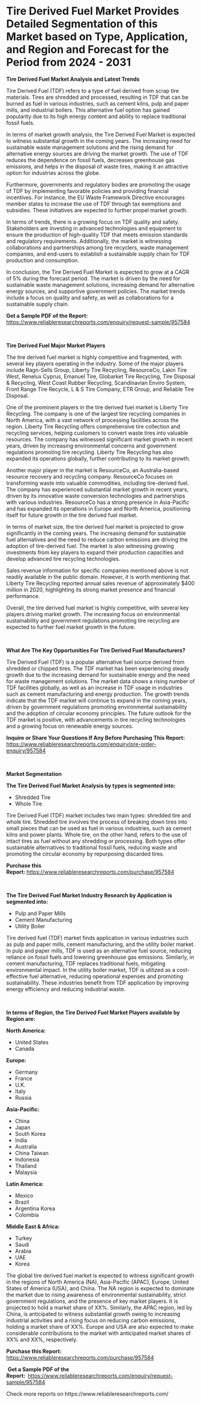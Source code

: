 <p><h1>Tire Derived Fuel Market Provides Detailed Segmentation of this Market based on Type, Application, and Region and Forecast for the Period from 2024 - 2031</h1></p><p><strong>Tire Derived Fuel Market Analysis and Latest Trends</strong></p>
<p><p>Tire Derived Fuel (TDF) refers to a type of fuel derived from scrap tire materials. Tires are shredded and processed, resulting in TDF that can be burned as fuel in various industries, such as cement kilns, pulp and paper mills, and industrial boilers. This alternative fuel option has gained popularity due to its high energy content and ability to replace traditional fossil fuels.</p><p>In terms of market growth analysis, the Tire Derived Fuel Market is expected to witness substantial growth in the coming years. The increasing need for sustainable waste management solutions and the rising demand for alternative energy sources are driving the market growth. The use of TDF reduces the dependence on fossil fuels, decreases greenhouse gas emissions, and helps in the disposal of waste tires, making it an attractive option for industries across the globe.</p><p>Furthermore, governments and regulatory bodies are promoting the usage of TDF by implementing favorable policies and providing financial incentives. For instance, the EU Waste Framework Directive encourages member states to increase the use of TDF through tax exemptions and subsidies. These initiatives are expected to further propel market growth.</p><p>In terms of trends, there is a growing focus on TDF quality and safety. Stakeholders are investing in advanced technologies and equipment to ensure the production of high-quality TDF that meets emission standards and regulatory requirements. Additionally, the market is witnessing collaborations and partnerships among tire recyclers, waste management companies, and end-users to establish a sustainable supply chain for TDF production and consumption.</p><p>In conclusion, the Tire Derived Fuel Market is expected to grow at a CAGR of 5% during the forecast period. The market is driven by the need for sustainable waste management solutions, increasing demand for alternative energy sources, and supportive government policies. The market trends include a focus on quality and safety, as well as collaborations for a sustainable supply chain.</p></p>
<p><strong>Get a Sample PDF of the Report:&nbsp;</strong> <a href="https://www.reliableresearchreports.com/enquiry/request-sample/957584">https://www.reliableresearchreports.com/enquiry/request-sample/957584</a></p>
<p>&nbsp;</p>
<p><strong>Tire Derived Fuel Major Market Players</strong></p>
<p><p>The tire derived fuel market is highly competitive and fragmented, with several key players operating in the industry. Some of the major players include Ragn-Sells Group, Liberty Tire Recycling, ResourceCo, Lakin Tire West, Renelux Cyprus, Emanuel Tire, Globarket Tire Recycling, Tire Disposal & Recycling, West Coast Rubber Recycling, Scandinavian Enviro System, Front Range Tire Recycle, L & S Tire Company, ETR Group, and Reliable Tire Disposal.</p><p>One of the prominent players in the tire derived fuel market is Liberty Tire Recycling. The company is one of the largest tire recycling companies in North America, with a vast network of processing facilities across the region. Liberty Tire Recycling offers comprehensive tire collection and recycling services, helping customers to convert waste tires into valuable resources. The company has witnessed significant market growth in recent years, driven by increasing environmental concerns and government regulations promoting tire recycling. Liberty Tire Recycling has also expanded its operations globally, further contributing to its market growth.</p><p>Another major player in the market is ResourceCo, an Australia-based resource recovery and recycling company. ResourceCo focuses on transforming waste into valuable commodities, including tire-derived fuel. The company has experienced substantial market growth in recent years, driven by its innovative waste conversion technologies and partnerships with various industries. ResourceCo has a strong presence in Asia-Pacific and has expanded its operations in Europe and North America, positioning itself for future growth in the tire derived fuel market.</p><p>In terms of market size, the tire derived fuel market is projected to grow significantly in the coming years. The increasing demand for sustainable fuel alternatives and the need to reduce carbon emissions are driving the adoption of tire-derived fuel. The market is also witnessing growing investments from key players to expand their production capacities and develop advanced tire recycling technologies.</p><p>Sales revenue information for specific companies mentioned above is not readily available in the public domain. However, it is worth mentioning that Liberty Tire Recycling reported annual sales revenue of approximately $400 million in 2020, highlighting its strong market presence and financial performance.</p><p>Overall, the tire derived fuel market is highly competitive, with several key players driving market growth. The increasing focus on environmental sustainability and government regulations promoting tire recycling are expected to further fuel market growth in the future.</p></p>
<p>&nbsp;</p>
<p><strong>What Are The Key Opportunities For Tire Derived Fuel Manufacturers?</strong></p>
<p><p>Tire Derived Fuel (TDF) is a popular alternative fuel source derived from shredded or chipped tires. The TDF market has been experiencing steady growth due to the increasing demand for sustainable energy and the need for waste management solutions. The market data shows a rising number of TDF facilities globally, as well as an increase in TDF usage in industries such as cement manufacturing and energy production. The growth trends indicate that the TDF market will continue to expand in the coming years, driven by government regulations promoting environmental sustainability and the adoption of circular economy principles. The future outlook for the TDF market is positive, with advancements in tire recycling technologies and a growing focus on renewable energy sources.</p></p>
<p><strong>Inquire or Share Your Questions If Any Before Purchasing This Report:</strong> <a href="https://www.reliableresearchreports.com/enquiry/pre-order-enquiry/957584">https://www.reliableresearchreports.com/enquiry/pre-order-enquiry/957584</a></p>
<p>&nbsp;</p>
<p><strong>Market Segmentation</strong></p>
<p><strong>The Tire Derived Fuel Market Analysis by types is segmented into:</strong></p>
<p><ul><li>Shredded Tire</li><li>Whole Tire</li></ul></p>
<p><p>Tire Derived Fuel (TDF) market includes two main types: shredded tire and whole tire. Shredded tire involves the process of breaking down tires into small pieces that can be used as fuel in various industries, such as cement kilns and power plants. Whole tire, on the other hand, refers to the use of intact tires as fuel without any shredding or processing. Both types offer sustainable alternatives to traditional fossil fuels, reducing waste and promoting the circular economy by repurposing discarded tires.</p></p>
<p><strong>Purchase this Report:&nbsp;</strong><a href="https://www.reliableresearchreports.com/purchase/957584">https://www.reliableresearchreports.com/purchase/957584</a></p>
<p>&nbsp;</p>
<p><strong>The Tire Derived Fuel Market Industry Research by Application is segmented into:</strong></p>
<p><ul><li>Pulp and Paper Mills</li><li>Cement Manufacturing</li><li>Utility Boiler</li></ul></p>
<p><p>Tire derived fuel (TDF) market finds application in various industries such as pulp and paper mills, cement manufacturing, and the utility boiler market. In pulp and paper mills, TDF is used as an alternative fuel source, reducing reliance on fossil fuels and lowering greenhouse gas emissions. Similarly, in cement manufacturing, TDF replaces traditional fuels, mitigating environmental impact. In the utility boiler market, TDF is utilized as a cost-effective fuel alternative, reducing operational expenses and promoting sustainability. These industries benefit from TDF application by improving energy efficiency and reducing industrial waste.</p></p>
<p>&nbsp;</p>
<p><strong>In terms of Region, the Tire Derived Fuel Market Players available by Region are:</strong></p>
<p>
    <p> <strong> North America: </strong>
        <ul>
            <li>United States</li>
            <li>Canada</li>
        </ul>
        </p> 
    <p> <strong> Europe: </strong>
        <ul>
            <li>Germany</li>
            <li>France</li>
            <li>U.K.</li>
            <li>Italy</li>
            <li>Russia</li>
        </ul>
        </p> 
    <p> <strong> Asia-Pacific: </strong>
        <ul>
            <li>China</li>
            <li>Japan</li>
            <li>South Korea</li>
            <li>India</li>
            <li>Australia</li>
            <li>China Taiwan</li>
            <li>Indonesia</li>
            <li>Thailand</li>
            <li>Malaysia</li>
        </ul>
        </p> 
    <p> <strong> Latin America: </strong>
        <ul>
            <li>Mexico</li>
            <li>Brazil</li>
            <li>Argentina Korea</li>
            <li>Colombia</li>
        </ul>
        </p> 
    <p> <strong> Middle East & Africa: </strong>
        <ul>
            <li>Turkey</li>
            <li>Saudi</li>
            <li>Arabia</li>
            <li>UAE</li>
            <li>Korea</li>
        </ul>
    </p>
    </p>
<p><p>The global tire derived fuel market is expected to witness significant growth in the regions of North America (NA), Asia-Pacific (APAC), Europe, United States of America (USA), and China. The NA region is expected to dominate the market due to rising awareness of environmental sustainability, strict government regulations, and the presence of key market players. It is projected to hold a market share of XX%. Similarly, the APAC region, led by China, is anticipated to witness substantial growth owing to increasing industrial activities and a rising focus on reducing carbon emissions, holding a market share of XX%. Europe and USA are also expected to make considerable contributions to the market with anticipated market shares of XX% and XX%, respectively.</p></p>
<p><strong>Purchase this Report: </strong><a href="https://www.reliableresearchreports.com/purchase/957584">https://www.reliableresearchreports.com/purchase/957584</a></p>
<p>&nbsp;<strong>Get a Sample PDF of the Report:&nbsp;&nbsp;</strong><a href="https://www.reliableresearchreports.com/enquiry/request-sample/957584">https://www.reliableresearchreports.com/enquiry/request-sample/957584</a></p>
<p><strong></strong></p>
<p>Check more reports on https://www.reliableresearchreports.com/</p>